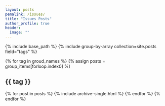 ```yaml
---
layout: posts
pemalink: /issues/
title: "Issues Posts"
author_profile: true
header:
  image: ""
---
```


{% include base_path %}
{% include group-by-array collection=site.posts field="tags" %}

{% for tag in groud_names %}
{% assign posts = group_items[forloop.index0] %}

<h2 id="{{ tag | slugify }} class="archive_subtitle">{{ tag }}</h2>
{% for post in posts %}
{% include archive-single.html %}
{% endfor %}
{% endfor %}
